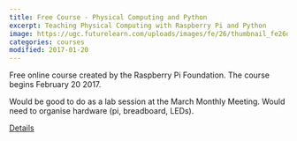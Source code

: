 ```yaml
---
title: Free Course - Physical Computing and Python
excerpt: Teaching Physical Computing with Raspberry Pi and Python
image: https://ugc.futurelearn.com/uploads/images/fe/26/thumbnail_fe26d760-c710-46e9-8710-bbf255533c15.jpg
categories: courses
modified: 2017-01-20
---
```

Free online course created by the Raspberry Pi Foundation. The course begins February 20 2017.

Would be good to do as a lab session at the March Monthly Meeting. Would need to organise hardware (pi, breadboard, LEDs).


[Details](https://www.futurelearn.com/partners/raspberry-pi)
